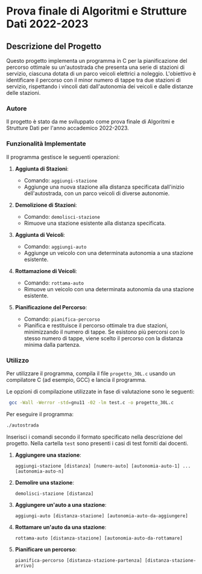 # Prova finale di Algoritmi e Strutture Dati 2022-2023

## Descrizione del Progetto

Questo progetto implementa un programma in C per la pianificazione del percorso ottimale su un'autostrada che presenta una serie di stazioni di servizio, ciascuna dotata di un parco veicoli elettrici a noleggio. L'obiettivo è identificare il percorso con il minor numero di tappe tra due stazioni di servizio, rispettando i vincoli dati dall'autonomia dei veicoli e dalle distanze delle stazioni.

### Autore

Il progetto è stato da me sviluppato come prova finale di Algoritmi e Strutture Dati per l'anno accademico 2022-2023.

### Funzionalità Implementate

Il programma gestisce le seguenti operazioni:

1. **Aggiunta di Stazioni**: 
   - Comando: `aggiungi-stazione`
   - Aggiunge una nuova stazione alla distanza specificata dall'inizio dell'autostrada, con un parco veicoli di diverse autonomie.

2. **Demolizione di Stazioni**: 
   - Comando: `demolisci-stazione`
   - Rimuove una stazione esistente alla distanza specificata.

3. **Aggiunta di Veicoli**: 
   - Comando: `aggiungi-auto`
   - Aggiunge un veicolo con una determinata autonomia a una stazione esistente.

4. **Rottamazione di Veicoli**: 
   - Comando: `rottama-auto`
   - Rimuove un veicolo con una determinata autonomia da una stazione esistente.

5. **Pianificazione del Percorso**:
   - Comando: `pianifica-percorso`
   - Pianifica e restituisce il percorso ottimale tra due stazioni, minimizzando il numero di tappe. Se esistono più percorsi con lo stesso numero di tappe, viene scelto il percorso con la distanza minima dalla partenza.

### Utilizzo

Per utilizzare il programma, compila il file `progetto_30L.c` usando un compilatore C (ad esempio, GCC) e lancia il programma.

Le opzioni di compilazione utilizzate in fase di valutazione sono le seguenti:
   ```bash
	gcc -Wall -Werror -std=gnu11 -02 -lm test.c -o progetto_30L.c
   ```
   
Per eseguire il programma:

   ```bash
   ./autostrada
   ```

Inserisci i comandi secondo il formato specificato nella descrizione del progetto.
Nella cartella `test` sono presenti i casi di test forniti dai docenti.

1. **Aggiungere una stazione**:
   ```
   aggiungi-stazione [distanza] [numero-auto] [autonomia-auto-1] ... [autonomia-auto-n]
   ```

2. **Demolire una stazione**:
   ```
   demolisci-stazione [distanza]
   ```

3. **Aggiungere un'auto a una stazione**:
   ```
   aggiungi-auto [distanza-stazione] [autonomia-auto-da-aggiungere]
   ```

4. **Rottamare un'auto da una stazione**:
   ```
   rottama-auto [distanza-stazione] [autonomia-auto-da-rottamare]
   ```

5. **Pianificare un percorso**:
   ```
   pianifica-percorso [distanza-stazione-partenza] [distanza-stazione-arrivo]
   ```
